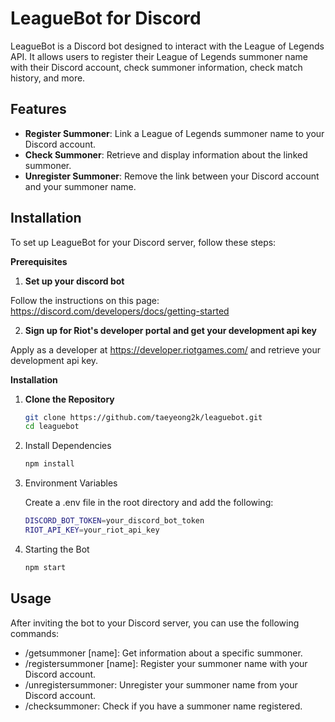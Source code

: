 # LeagueBot for Discord

LeagueBot is a Discord bot designed to interact with the League of Legends API. It allows users to register their League of Legends summoner name with their Discord account, check summoner information, check match history, and more.

## Features

- **Register Summoner**: Link a League of Legends summoner name to your Discord account.
- **Check Summoner**: Retrieve and display information about the linked summoner.
- **Unregister Summoner**: Remove the link between your Discord account and your summoner name.

## Installation

To set up LeagueBot for your Discord server, follow these steps:

**Prerequisites**


1. **Set up your discord bot**

Follow the instructions on this page: https://discord.com/developers/docs/getting-started

2. **Sign up for Riot's developer portal and get your development api key**


Apply as a developer at https://developer.riotgames.com/ and retrieve your development api key.


**Installation**


1. **Clone the Repository**
   ```bash
   git clone https://github.com/taeyeong2k/leaguebot.git
   cd leaguebot

2. Install Dependencies
   ```bash
   npm install

3. Environment Variables

   Create a .env file in the root directory and add the following:
   ```bash
   DISCORD_BOT_TOKEN=your_discord_bot_token
   RIOT_API_KEY=your_riot_api_key

4. Starting the Bot
   ```bash
   npm start

## Usage

After inviting the bot to your Discord server, you can use the following commands:

- /getsummoner [name]: Get information about a specific summoner.
- /registersummoner [name]: Register your summoner name with your Discord account.
- /unregistersummoner: Unregister your summoner name from your Discord account.
- /checksummoner: Check if you have a summoner name registered.
